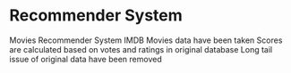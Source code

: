 # Recommender System
 Movies Recommender System
IMDB Movies data have been taken
Scores are calculated based on votes and ratings in original database
Long tail issue of original data have been removed
